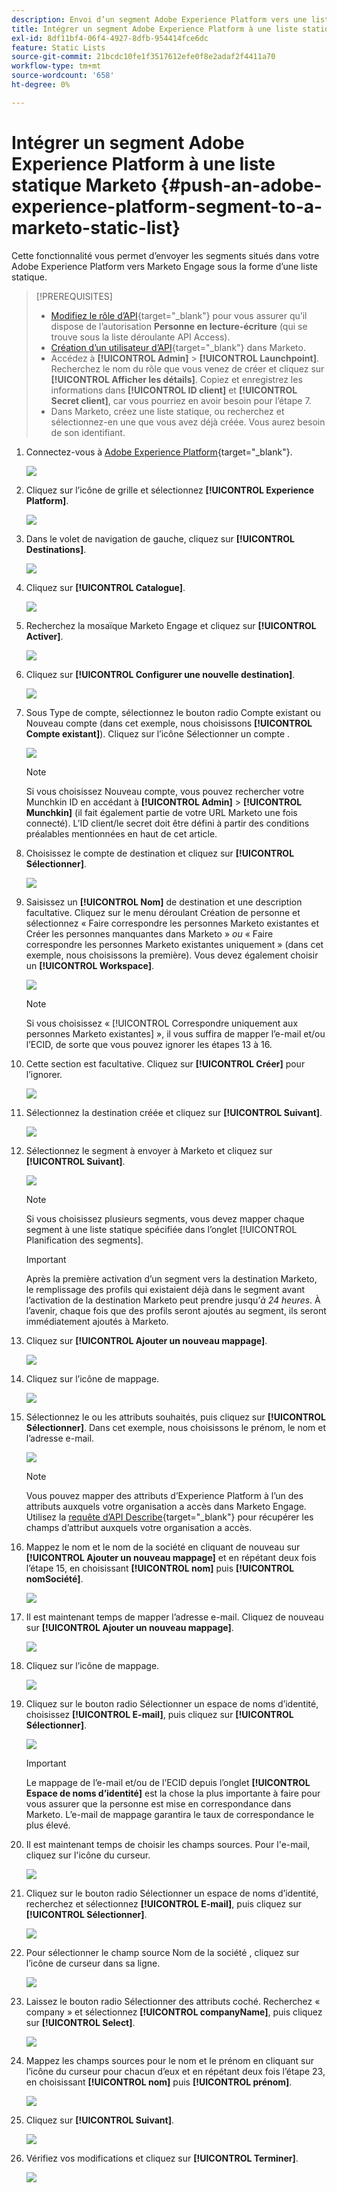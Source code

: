 ```yaml
---
description: Envoi d’un segment Adobe Experience Platform vers une liste statique Marketo - Documents Marketo - Documentation du produit
title: Intégrer un segment Adobe Experience Platform à une liste statique Marketo
exl-id: 8df11bf4-06f4-4927-8dfb-954414fce6dc
feature: Static Lists
source-git-commit: 21bcdc10fe1f3517612efe0f8e2adaf2f4411a70
workflow-type: tm+mt
source-wordcount: '658'
ht-degree: 0%

---
```


# Intégrer un segment Adobe Experience Platform à une liste statique Marketo {#push-an-adobe-experience-platform-segment-to-a-marketo-static-list}

Cette fonctionnalité vous permet d’envoyer les segments situés dans votre Adobe Experience Platform vers Marketo Engage sous la forme d’une liste statique.

>[!PREREQUISITES]
>
>* [Modifiez le rôle d’API](/help/marketo/product-docs/administration/users-and-roles/create-delete-edit-and-change-a-user-role.md#edit-an-existing-role){target="_blank"} pour vous assurer qu’il dispose de l’autorisation **Personne en lecture-écriture** (qui se trouve sous la liste déroulante API Access).
>* [Création d’un utilisateur d’API](/help/marketo/product-docs/administration/users-and-roles/create-an-api-only-user.md){target="_blank"} dans Marketo.
>* Accédez à **[!UICONTROL Admin]** > **[!UICONTROL Launchpoint]**. Recherchez le nom du rôle que vous venez de créer et cliquez sur **[!UICONTROL Afficher les détails]**. Copiez et enregistrez les informations dans **[!UICONTROL ID client]** et **[!UICONTROL Secret client]**, car vous pourriez en avoir besoin pour l’étape 7.
>* Dans Marketo, créez une liste statique, ou recherchez et sélectionnez-en une que vous avez déjà créée. Vous aurez besoin de son identifiant.

1. Connectez-vous à [Adobe Experience Platform](https://experience.adobe.com/){target="_blank"}.

   ![](assets/push-an-adobe-experience-platform-segment-1.png)

1. Cliquez sur l’icône de grille et sélectionnez **[!UICONTROL Experience Platform]**.

   ![](assets/push-an-adobe-experience-platform-segment-2.png)

1. Dans le volet de navigation de gauche, cliquez sur **[!UICONTROL Destinations]**.

   ![](assets/push-an-adobe-experience-platform-segment-3.png)

1. Cliquez sur **[!UICONTROL Catalogue]**.

   ![](assets/push-an-adobe-experience-platform-segment-4.png)

1. Recherchez la mosaïque Marketo Engage et cliquez sur **[!UICONTROL Activer]**.

   ![](assets/push-an-adobe-experience-platform-segment-5.png)

1. Cliquez sur **[!UICONTROL Configurer une nouvelle destination]**.

   ![](assets/push-an-adobe-experience-platform-segment-6.png)

1. Sous Type de compte, sélectionnez le bouton radio Compte existant ou Nouveau compte (dans cet exemple, nous choisissons **[!UICONTROL Compte existant]**). Cliquez sur l’icône Sélectionner un compte .

   ![](assets/push-an-adobe-experience-platform-segment-7.png)

   >[!NOTE]
   >
   >Si vous choisissez Nouveau compte, vous pouvez rechercher votre Munchkin ID en accédant à **[!UICONTROL Admin]** > **[!UICONTROL Munchkin]** (il fait également partie de votre URL Marketo une fois connecté). L’ID client/le secret doit être défini à partir des conditions préalables mentionnées en haut de cet article.

1. Choisissez le compte de destination et cliquez sur **[!UICONTROL Sélectionner]**.

   ![](assets/push-an-adobe-experience-platform-segment-8.png)

1. Saisissez un **[!UICONTROL Nom]** de destination et une description facultative. Cliquez sur le menu déroulant Création de personne et sélectionnez « Faire correspondre les personnes Marketo existantes et Créer les personnes manquantes dans Marketo » _ou_ « Faire correspondre les personnes Marketo existantes uniquement » (dans cet exemple, nous choisissons la première). Vous devez également choisir un **[!UICONTROL Workspace]**.

   ![](assets/push-an-adobe-experience-platform-segment-9.png)

   >[!NOTE]
   >
   >Si vous choisissez « [!UICONTROL Correspondre uniquement aux personnes Marketo existantes] », il vous suffira de mapper l’e-mail et/ou l’ECID, de sorte que vous pouvez ignorer les étapes 13 à 16.

1. Cette section est facultative. Cliquez sur **[!UICONTROL Créer]** pour l’ignorer.

   ![](assets/push-an-adobe-experience-platform-segment-10.png)

1. Sélectionnez la destination créée et cliquez sur **[!UICONTROL Suivant]**.

   ![](assets/push-an-adobe-experience-platform-segment-11.png)

1. Sélectionnez le segment à envoyer à Marketo et cliquez sur **[!UICONTROL Suivant]**.

   ![](assets/push-an-adobe-experience-platform-segment-12.png)

   >[!NOTE]
   >
   >Si vous choisissez plusieurs segments, vous devez mapper chaque segment à une liste statique spécifiée dans l’onglet [!UICONTROL Planification des segments].

   >[!IMPORTANT]
   >
   >Après la première activation d’un segment vers la destination Marketo, le remplissage des profils qui existaient déjà dans le segment avant l’activation de la destination Marketo peut prendre jusqu’_à 24 heures_. À l’avenir, chaque fois que des profils seront ajoutés au segment, ils seront immédiatement ajoutés à Marketo.

1. Cliquez sur **[!UICONTROL Ajouter un nouveau mappage]**.

   ![](assets/push-an-adobe-experience-platform-segment-13.png)

1. Cliquez sur l’icône de mappage.

   ![](assets/push-an-adobe-experience-platform-segment-14.png)

1. Sélectionnez le ou les attributs souhaités, puis cliquez sur **[!UICONTROL Sélectionner]**. Dans cet exemple, nous choisissons le prénom, le nom et l’adresse e-mail.

   ![](assets/push-an-adobe-experience-platform-segment-15.png)

   >[!NOTE]
   >
   >Vous pouvez mapper des attributs d’Experience Platform à l’un des attributs auxquels votre organisation a accès dans Marketo Engage. Utilisez la [requête d’API Describe](https://experienceleague.adobe.com/en/docs/marketo-developer/marketo/rest/lead-database/lead-database#describe){target="_blank"} pour récupérer les champs d’attribut auxquels votre organisation a accès.

1. Mappez le nom et le nom de la société en cliquant de nouveau sur **[!UICONTROL Ajouter un nouveau mappage]** et en répétant deux fois l’étape 15, en choisissant **[!UICONTROL nom]** puis **[!UICONTROL nomSociété]**.

   ![](assets/push-an-adobe-experience-platform-segment-16.png)

1. Il est maintenant temps de mapper l’adresse e-mail. Cliquez de nouveau sur **[!UICONTROL Ajouter un nouveau mappage]**.

   ![](assets/push-an-adobe-experience-platform-segment-17.png)

1. Cliquez sur l’icône de mappage.

   ![](assets/push-an-adobe-experience-platform-segment-18.png)

1. Cliquez sur le bouton radio Sélectionner un espace de noms d’identité, choisissez **[!UICONTROL E-mail]**, puis cliquez sur **[!UICONTROL Sélectionner]**.

   ![](assets/push-an-adobe-experience-platform-segment-19.png)

   >[!IMPORTANT]
   >
   >Le mappage de l’e-mail et/ou de l’ECID depuis l’onglet **[!UICONTROL Espace de noms d’identité]** est la chose la plus importante à faire pour vous assurer que la personne est mise en correspondance dans Marketo. L’e-mail de mappage garantira le taux de correspondance le plus élevé.

1. Il est maintenant temps de choisir les champs sources. Pour l&#39;e-mail, cliquez sur l&#39;icône du curseur.

   ![](assets/push-an-adobe-experience-platform-segment-20.png)

1. Cliquez sur le bouton radio Sélectionner un espace de noms d’identité, recherchez et sélectionnez **[!UICONTROL E-mail]**, puis cliquez sur **[!UICONTROL Sélectionner]**.

   ![](assets/push-an-adobe-experience-platform-segment-21.png)

1. Pour sélectionner le champ source Nom de la société , cliquez sur l’icône de curseur dans sa ligne.

   ![](assets/push-an-adobe-experience-platform-segment-22.png)

1. Laissez le bouton radio Sélectionner des attributs coché. Recherchez « company » et sélectionnez **[!UICONTROL companyName]**, puis cliquez sur **[!UICONTROL Select]**.

   ![](assets/push-an-adobe-experience-platform-segment-23.png)

1. Mappez les champs sources pour le nom et le prénom en cliquant sur l’icône du curseur pour chacun d’eux et en répétant deux fois l’étape 23, en choisissant **[!UICONTROL nom]** puis **[!UICONTROL prénom]**.

   ![](assets/push-an-adobe-experience-platform-segment-24.png)

1. Cliquez sur **[!UICONTROL Suivant]**.

   ![](assets/push-an-adobe-experience-platform-segment-25.png)

1. Vérifiez vos modifications et cliquez sur **[!UICONTROL Terminer]**.

   ![](assets/push-an-adobe-experience-platform-segment-26.png)
